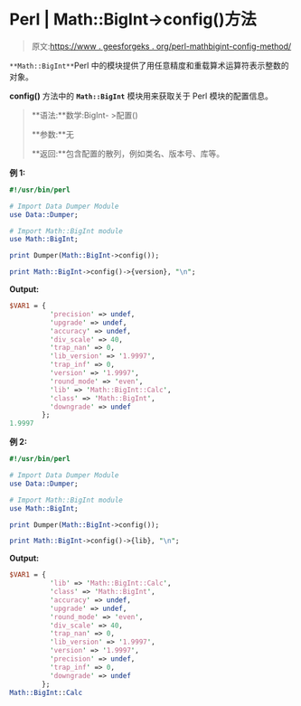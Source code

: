 # Perl | Math::BigInt->config()方法

> 原文:[https://www . geesforgeks . org/perl-mathbigint-config-method/](https://www.geeksforgeeks.org/perl-mathbigint-config-method/)

`**Math::BigInt**`Perl 中的模块提供了用任意精度和重载算术运算符表示整数的对象。

**config()** 方法中的 **`Math::BigInt`** 模块用来获取关于 Perl 模块的配置信息。

> **语法:**数学:BigInt- >配置()
> 
> **参数:**无
> 
> **返回:**包含配置的散列，例如类名、版本号、库等。

**例 1:**

```perl
#!/usr/bin/perl 

# Import Data Dumper Module
use Data::Dumper;

# Import Math::BigInt module 
use Math::BigInt; 

print Dumper(Math::BigInt->config());

print Math::BigInt->config()->{version}, "\n";
```

**Output:**

```perl
$VAR1 = {
          'precision' => undef,
          'upgrade' => undef,
          'accuracy' => undef,
          'div_scale' => 40,
          'trap_nan' => 0,
          'lib_version' => '1.9997',
          'trap_inf' => 0,
          'version' => '1.9997',
          'round_mode' => 'even',
          'lib' => 'Math::BigInt::Calc',
          'class' => 'Math::BigInt',
          'downgrade' => undef
        };
1.9997

```

**例 2:**

```perl
#!/usr/bin/perl 

# Import Data Dumper Module
use Data::Dumper;

# Import Math::BigInt module 
use Math::BigInt; 

print Dumper(Math::BigInt->config());

print Math::BigInt->config()->{lib}, "\n";
```

**Output:**

```perl
$VAR1 = {
          'lib' => 'Math::BigInt::Calc',
          'class' => 'Math::BigInt',
          'accuracy' => undef,
          'upgrade' => undef,
          'round_mode' => 'even',
          'div_scale' => 40,
          'trap_nan' => 0,
          'lib_version' => '1.9997',
          'version' => '1.9997',
          'precision' => undef,
          'trap_inf' => 0,
          'downgrade' => undef
        };
Math::BigInt::Calc

```
